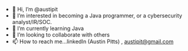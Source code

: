 - 👋 Hi, I’m @austipit
- 👀 I’m interested in becoming a Java programmer, or a cybersecurity analyst/IR/SOC.
- 🌱 I’m currently learning Java
- 💞️ I’m looking to collaborate with others
- 📫 How to reach me...linkedIn (Austin Pitts) , austipit@gmail.com
<!---
austipit/austipit is a ✨ special ✨ repository because its `README.md` (this file) appears on your GitHub profile.
You can click the Preview link to take a look at your changes.
--->
